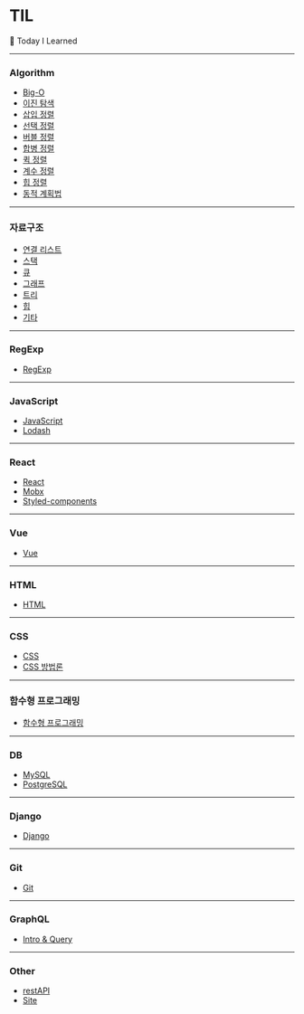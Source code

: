 # TIL

📝 Today I Learned

<hr />

### Algorithm

- [Big-O](https://github.com/john015/TIL/blob/master/algorithm/big-o.md)
- [이진 탐색](https://github.com/john015/TIL/blob/master/algorithm/binary-search.md)
- [삽입 정렬](https://github.com/john015/TIL/blob/master/algorithm/insertion-sort.md)
- [선택 정렬](https://github.com/john015/TIL/blob/master/algorithm/selection-sort.md)
- [버블 정렬](https://github.com/john015/TIL/blob/master/algorithm/bubble-sort.md)
- [합병 정렬](https://github.com/john015/TIL/blob/master/algorithm/merge-sort.md)
- [퀵 정렬](https://github.com/john015/TIL/blob/master/algorithm/quick-sort.md)
- [계수 정렬](https://github.com/john015/TIL/blob/master/algorithm/counting-sort.md)
- [힙 정렬](https://github.com/john015/TIL/blob/master/algorithm/heap-sort.md)
- [동적 계획법](https://github.com/john015/TIL/blob/master/algorithm/dynamic-programming.md)

<hr />

### 자료구조

- [연결 리스트](https://github.com/john015/TIL/blob/master/data-structure/linked-list.md)
- [스택](https://github.com/john015/TIL/blob/master/data-structure/stack.md)
- [큐](https://github.com/john015/TIL/blob/master/data-structure/queue.md)
- [그래프](https://github.com/john015/TIL/blob/master/data-structure/graph.md)
- [트리](https://github.com/john015/TIL/blob/master/data-structure/tree.md)
- [힙](https://github.com/john015/TIL/blob/master/data-structure/heap.md)
- [기타](https://github.com/john015/TIL/blob/master/data-structure/etc.md)

<hr />

### RegExp

- [RegExp](https://github.com/john015/TIL/blob/master/regExp/regExp.md)

<hr />

### JavaScript

- [JavaScript](https://github.com/john015/TIL/blob/master/javaScript/javaScript.md)
- [Lodash](https://github.com/john015/TIL/blob/master/javaScript/lodash.md)

<hr />

### React

- [React](https://github.com/john015/TIL/blob/master/react/react.md)
- [Mobx](https://github.com/john015/TIL/blob/master/react/mobx.md)
- [Styled-components](https://github.com/john015/TIL/blob/master/react/styled-components.md)

<hr />

### Vue

- [Vue](https://github.com/john015/TIL/blob/master/vue/Vue.md)

<hr />

### HTML

- [HTML](https://github.com/john015/TIL/blob/master/html/html.md)

<hr />

### CSS

- [CSS](https://github.com/john015/TIL/blob/master/css/css.md)
- [CSS 방법론](https://github.com/john015/TIL/blob/master/css/css-methodologies.md)

<hr />

### 함수형 프로그래밍

- [함수형 프로그래밍](https://github.com/john015/TIL/blob/master/functional-programing/FP.md)

<hr />

### DB

- [MySQL](https://github.com/john015/TIL/blob/master/db/mysql.md)
- [PostgreSQL](https://github.com/john015/TIL/blob/master/db/postgreSQL.md)

<hr />

### Django

- [Django](https://github.com/john015/TIL/blob/master/django/django.md)

<hr />

### Git

- [Git](https://github.com/john015/TIL/blob/master/git/git.md)

<hr />

### GraphQL

- [Intro & Query](https://github.com/john015/TIL/blob/master/graphQL/Intro%20%26%20Query.md)

<hr />

### Other

- [restAPI](https://github.com/john015/TIL/blob/master/other/restApi.md)
- [Site](https://github.com/john015/TIL/blob/master/other/site.md)
